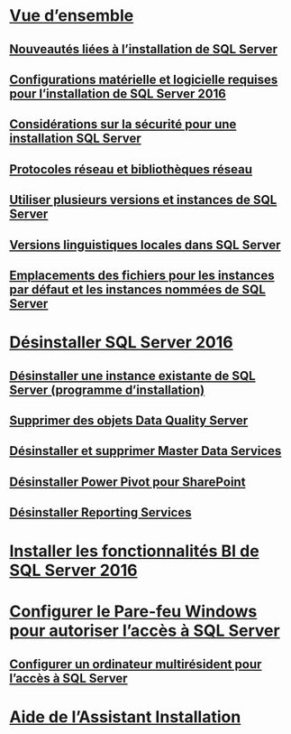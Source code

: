 # [Vue d’ensemble](planning-a-sql-server-installation.md)  
## [Nouveautés liées à l’installation de SQL Server](what-s-new-in-sql-server-installation.md)  
## [Configurations matérielle et logicielle requises pour l’installation de SQL Server 2016](hardware-and-software-requirements-for-installing-sql-server.md)  
## [Considérations sur la sécurité pour une installation SQL Server](security-considerations-for-a-sql-server-installation.md)  
## [Protocoles réseau et bibliothèques réseau](network-protocols-and-network-libraries.md)  
## [Utiliser plusieurs versions et instances de SQL Server](work-with-multiple-versions-and-instances-of-sql-server.md)  
## [Versions linguistiques locales dans SQL Server](local-language-versions-in-sql-server.md)  
## [Emplacements des fichiers pour les instances par défaut et les instances nommées de SQL Server](file-locations-for-default-and-named-instances-of-sql-server.md)  
# [Désinstaller SQL Server 2016](uninstall-sql-server.md)  
## [Désinstaller une instance existante de SQL Server (programme d’installation)](uninstall-an-existing-instance-of-sql-server-setup.md)  
## [Supprimer des objets Data Quality Server](remove-data-quality-server-objects.md)  
## [Désinstaller et supprimer Master Data Services](uninstall-and-remove-master-data-services.md)  
## [Désinstaller Power Pivot pour SharePoint](uninstall-power-pivot-for-sharepoint.md)  
## [Désinstaller Reporting Services](uninstall-reporting-services.md)  
# [Installer les fonctionnalités BI de SQL Server 2016](install-sql-server-business-intelligence-features.md)
# [Configurer le Pare-feu Windows pour autoriser l’accès à SQL Server](configure-the-windows-firewall-to-allow-sql-server-access.md)  
## [Configurer un ordinateur multirésident pour l’accès à SQL Server](configure-a-multi-homed-computer-for-sql-server-access.md)  
# [Aide de l’Assistant Installation](instance-configuration.md)
